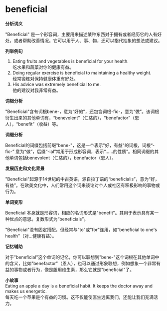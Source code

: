 # beneficial

**分析词义**

  

"Beneficial" 是一个形容词，主要用来描述某种东西对于拥有或者经历它的人有好处，或者帮助改善情况。它可以用于人、事、物，还可以指代抽象的想法或建议。

  

**列举例句**

  

1.  Eating fruits and vegetables is beneficial for your health.  
    吃水果和蔬菜对你的健康有益。
2.  Doing regular exercise is beneficial to maintaining a healthy weight.  
    经常锻炼对保持健康体重有好处。
3.  His advice was extremely beneficial to me.  
    他的建议对我非常有益。

  

**词根分析**

  

"Beneficial"含有词根bene-，意为“好的”，还包含词根-fic-，意为“做”。该词根衍生出来的其他单词有，“benevolent”（仁慈的），“benefactor”（恩人），“benefit”（收益）等。

  

**词缀分析**

  

Beneficial的词缀包括前缀"bene-"，这是一个表示"好，有益"的词根，词根“-fic-” 意为“做”，后缀“-ial”常用于形成形容词，表示“……的性质”。相同词缀的其他单词包括benevolent（仁慈的），benefactor（恩人）。

  

**发展历史和文化背景**

  

"Beneficial"起源于14世纪的中古英语，源自拉丁语的“beneficialis”，意为“好，有益”。在欧美文化中，人们常用这个词来谈论对个人或社区有积极影响的事物或行为。

  

**单词变形**

  

Beneficial 本身就是形容词，相应的名词形式是"benefit"。其用于表示具有某一种优点的意思。复数形式为“beneficials”。

  

"Beneficial"没有固定搭配，但经常与"to"或"for"连用，如"beneficial to one's health"（对…健康有益）。

  

**记忆辅助**

  

对于"beneficial"这个单词的记忆，你可以联想到"bene-"这个词根在其他单词中的含义，比如"benefactor"（恩人），也可以通过形象联想，例如想象一个非常有益的事物或者行为，像是服用维生素，那么它就是"beneficial"了。

  

**小故事**  
Eating an apple a day is a beneficial habit. It keeps the doctor away and makes us energetic.  
每天吃一个苹果是个有益的习惯。这不仅能使医生远离我们，还能让我们充满活力。
